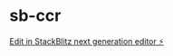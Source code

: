 # sb-ccr

[Edit in StackBlitz next generation editor ⚡️](https://stackblitz.com/~/github.com/devcuenta8/sb-ccr)
